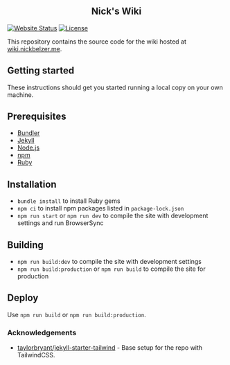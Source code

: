 <h2 align="center">Nick's Wiki</h2>

[![Website Status](https://img.shields.io/website?down_color=critical&down_message=down&up_color=success&up_message=online&url=https%3A%2F%2Fwiki.nickbelzer.me)](https://wiki.nickbelzer.me)
[![License](https://img.shields.io/badge/license-MIT-blue.svg)](https://opensource.org/licenses/MIT)


This repository contains the source code for the wiki hosted at [wiki.nickbelzer.me](https://wiki.nickbelzer.me).

## Getting started

These instructions should get you started running a local copy on your own machine.


## Prerequisites
* [Bundler](http://bundler.io/)
* [Jekyll](https://jekyllrb.com/)
* [Node.js](https://nodejs.org/en/)
* [npm](https://www.npmjs.com/)
* [Ruby](https://www.ruby-lang.org/en/)

## Installation
* `bundle install` to install Ruby gems
* `npm ci` to install npm packages listed in `package-lock.json`
* `npm run start` or `npm run dev` to compile the site with development settings and run BrowserSync

## Building
* `npm run build:dev` to compile the site with development settings
* `npm run build:production` or `npm run build` to compile the site for production

## Deploy
Use `npm run build` or `npm run build:production`.

### Acknowledgements
 -  [taylorbryant/jekyll-starter-tailwind](https://github.com/taylorbryant/jekyll-starter-tailwind) - Base setup for the repo with TailwindCSS. 